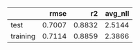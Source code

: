|          |   rmse |     r2 |   avg_nll |
|:---------|-------:|-------:|----------:|
| test     | 0.7007 | 0.8832 |    2.5144 |
| training | 0.7114 | 0.8859 |    2.3866 |